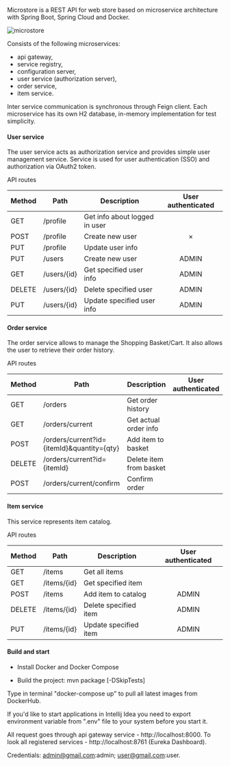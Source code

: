 Microstore is a REST API for web store based on microservice architecture with Spring Boot, Spring Cloud and Docker.

![microstore](https://user-images.githubusercontent.com/85827016/191137693-d08cc63d-df0a-4482-b527-ac708e760965.jpg)

Consists of the following microservices: 
 - api gateway,
 - service registry,
 - configuration server,
 - user service (authorization server),
 - order service,
 - item service.

Inter service communication is synchronous through Feign client.
Each microservice has its own H2 database, in-memory implementation for test simplicity.

#### User service

The user service acts as authorization service and provides simple user management service.
Service is used for user authentication (SSO) and authorization via OAuth2 token.

API routes

Method	| Path	| Description	| User authenticated	
------------- | ------------------------- | ------------- |:-------------:|
GET	| /profile	| Get info about logged in user	|
POST| /profile	| Create new user 	| × |
PUT	| /profile	| Update user info	|
PUT | /users | Create new user | ADMIN
GET | /users/{id}| Get specified user info| ADMIN
DELETE| /users/{id}| Delete specified user| ADMIN
PUT| /users/{id}| Update specified user info| ADMIN


#### Order service

The order service allows to manage the Shopping Basket/Cart. It also allows the user to retrieve their order history.

API routes

Method	| Path	| Description	| User authenticated
------------- | ------------------------- | ------------- |:-------------:|
GET	| /orders	| Get order history |  
GET| /orders/current	| Get actual order info 	| 
POST| /orders/current?id={itemId}&quantity={qty}| Add item to basket |  
DELETE| /orders/current?id={itemId} | Delete item from basket|
POST| /orders/current/confirm | Confirm order |

#### Item service

This service represents item catalog.

API routes 

Method	| Path	| Description	| User authenticated
------------- | ------------------------- | ------------- |:-------------:|
GET	| /items	| Get all items |
GET| /items/{id}	| Get specified item	|
POST| /items| Add item to catalog | ADMIN
DELETE| /items/{id} | Delete specified item| ADMIN
PUT| /items/{id} | Update specified item | ADMIN


#### Build and start

 - Install Docker and Docker Compose

 - Build the project: mvn package [-DSkipTests]
 
Type in terminal "docker-compose up" to pull all latest images from DockerHub.

If you'd like to start applications in Intellij Idea you need to export environment variable from ".env" file to your system before you start it.

All request goes through api gateway service - http://localhost:8000.
To look all registered services - http://localhost:8761 (Eureka Dashboard).

Credentials: admin@gmail.com:admin; user@gmail.com:user. 
            
